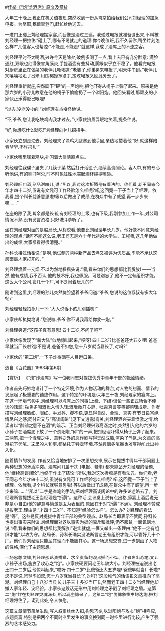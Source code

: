 #[佳举《“炮”炸酒席》原文及赏析](https://www.vrrw.net/wx/15259.html)

大年三十晚上,我正在机关值夜班,突然收到一份从南京拍给我们公司刘经理的加急电报。为尽职,我踏雪登门,赶忙给他送去。

一进门正碰上刘经理摆家宴,而且像是酒过三巡。我递过电报就准备退出来,不料被刘经理一把拉住:“碰上了,哪有不喝就走的道理!你今晚值班,我不久留你,稍坐片刻怎么样?”几位客人也帮腔:“不能走,不能走!”就这样,我成了酒席上的不速之客。

刘经理平时不大喝酒,兴许今天是除夕,破例多喝了一点,看上去已有几分醉意: 满脸通红,双眼也红得像害角膜炎,手提酒壶有些抖动,脚跟似乎立不稳了。他看完电报,对厨房里正在做菜的老伴儿吆喝道:“老婆子,你弟弟来电报了,明天中午到。”老伴儿笑嘻嘻地走了出来,用围裙擦擦油手,接过电报又回厨房去了。

刘经理重新就座,突然脚下“砰”的一声炮响,把他吓得从椅子上弹了起来。原来是他那六岁的小孙儿故意在他的椅子下偷偷扔了一个浏阳炮。他回头看时,那顽皮的小家伙正乐得眨巴眼哩!

“过去,没老没少的!”刘经理有点嗔怪地说。

“不,爷爷,您让我吃块鸡肉我才过去。”小家伙挤眉弄眼地笑着,提条件说。

“好,你想吃什么就吃!”刘经理向孙儿招招手。

小家伙立刻走过去。刘经理夹了块鸡大腿塞到他手里,亲热地搂着他:“好,就这样陪着爷爷,不许捣乱!”

小家伙嘴里噙着鸡块,扑闪着大眼睛直点头。

刘经理往我碟子里夹了几筷子菜,然后打开话匣子,继续高谈阔论。客人中,有的专心听他讲,有的则打呵欠,时不时象征性地端起酒杯碰碰嘴唇。

刘经理呷口酒,品品滋味儿,说:“所以,我对这次折腾是有看法的。你们看,老王同志今年才四十二岁,虽说有文凭可工作经验怎么样呢?喏,这回竟一下子当上了经理。依我看,提个科长就够意思啦!等以后做出了成绩,在群众中有了威望,再一步步来嘛……”

在座的除了我,其余都是长者,有刘经理的上级,也有下级,我刚参加工作一年,对公司情况不熟,没有发言资格,只好洗耳恭听了。

坐在刘经理对面的是赵局长,从相貌看,他要比刘经理年长几岁。他好像不同意刘经理的观点:“话可不能这么说,老王同志是六十年代初的大学生、工程师,这几年他做出的成绩,大家都看得很清楚。”

孙科长接过话茬说:“是啊,他试制的两种新产品去年又被评为优质品,不能不承认这局面是人家打开的。”

刘经理燃着一支烟,不以为然地摇摇头说:“嗬,看来你们的思想都比我解放! ——当然,他有成绩,我不否认,他的技术好,我也佩服。可是别忘了,他不一定有组织才能。这么大个公司,管几十个厂,可不是闹着玩儿的!”

刚讲到这里,刘经理的孙儿突然仰脸望着爷爷问道:“爷爷,您说的这位叔叔有多大年纪?”

刘经理轻轻拍孙儿一下:“大人说话小孩儿别插嘴!”

小家伙却执拗地说:“您说嘛,爷爷,你不说我再给你放一炮。”

刘经理笑道:“这孩子真有意思! 四十二岁,不问了吧?”

小家伙像发现了“新大陆”似地惊叫起来,“哎呀! 四十二岁?比爸爸还大五岁哩! 爸爸早就当厂长啦?您不是说,爸爸不如您,您十八岁就当县长了,对吗?”

小家伙的“第二炮”,一下子炸得满座人目瞪口呆。

选自《百花园》1983年第6期



【赏析】 《“炮”炸酒席》写一位老同志对提拔优秀中青年干部的抵触情绪。

作者首先巧妙地设计了一个特定环境,作为人物活动的舞台,对人物的刻画、情节的发展起了极重要的铺垫作用。这个特定的环境是:大年三十夜,刘经理家的宴席上。在这一环境气氛中,刘经理可以与席上的同事(上级、下级)谈论一些正式场合不便谈的话题; 破例多喝酒也入情入理;酒后敞开心扉、吐露真言等等都顺理成章。作者描写刘经理脸红、眼红、手发抖、脚不稳,更显得自然、合理、真实,有节日良宵纵情尽兴之感;同时它又与“高谈阔论”(见下文透露)有关,刘经理酒兴夹着愤激之情,给读者以“醉翁之意不在酒”的暗示。正当刘经理兴致高涨之时,突然引入他的六岁的小孙子在酒席底下放了一个浏阳炮,“砰”的一声,把刘经理吓得从椅子上弹了起来。三两笔,把一个情理之中、意料之外的恶作剧写得天然成趣,渲染了气氛,为文章的高潮按下伏笔。这里的人和事,都依托于特定环境,不然费很多笔墨也难写得如此出神入化。

随着情节的发展. 作者又恰当地安排了一次思想交锋,展示在提拔中青年干部问题上两种思想的矛盾冲突。酒席间几番干扰 (电报、鞭炮) 都未能岔开刘经理的话题,他“继续高谈阔论”,也终于作出了结论:“所以,我对这次折腾是有看法的。你们看,老王同志今年才四十二岁,虽说有文凭可工作经验怎么样呢? 喏,这回竟一下子当上了经理。依我看,提个科长就够意思啦! 等以后做出了成绩,在群众中有了威望,再一步步来嘛……”“所以”二字是省笔的手法,把刘经理高谈阔论中的许多论述略去了。刘经理断言提拔老王当经理是“折腾”。这种话,会议桌上说有点出格,家宴上酒后说无非是小自由(他的醉意与愤激是互为表里的,原因在于对“折腾”不满)。刘经理不赞成提拔老王,理由是:“才四十二岁”、不知道“经验怎么样”。怎么办? 刘经理的看法是“等”。这些是反对提拔中青年干部的典型观点。赵局长当即表示不赞同,孙科长也提出事实来附议,刘经理面对这以事实为据的驳斥和批评,仍不服输,一面讥讽地说:“嗬,看来你们的思想都比我解放!”避实就虚,一面又举出一条理由:“他不一定有组织才能”,以攻为守。赵局长、孙科长确实没法断言老王有组织才能,可以管好几十个厂。他们对刘经理只能屈其理而不能服其心。这一场思想交锋,进一步刻画了人物的性格,深化了主题思想。

一场思想交锋,刘经理那论资排辈、求全责备的观点摇而不坠。作者突出奇笔,又让小孙子出场,施放了攻心之“炮”。小家伙硬要问老王年龄大小。刘经理被迫说出老王四十二岁后,他惊叫起来,“哎呀!四十二岁?比爸爸还大五岁哩! 爸爸早就当厂长啦? 您不是说,爸爸不如您,您十八岁就当县长了,对吗?”这段稚气的话语把文章推向了高潮。刘经理自己十八岁当县长,儿子三十多岁当厂长,然而老王四十二岁当经理他却嫌人家年轻、没经验。小家伙这段话无形中用刘经理之矛戳了刘经理之盾。这第二“炮”炸在刘经理灵魂深处,所以满座惊呆了。这第二“炮”仿佛象棋中的迭炮,把刘经理将住了。读到此处,令人快慰。

这篇文章情节简单生动,写人叙事丝丝入扣,构思巧妙,以浏阳炮与攻心“炮”相呼应,点题贯篇,特别是把两个不同时空里发生的事变换到同一时空里进行比较,产生了强烈的艺术感染力。


